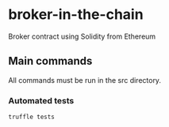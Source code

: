 # broker-in-the-chain
Broker contract using Solidity from Ethereum

## Main commands

All commands must be run in the src directory.

### Automated tests

```
truffle tests
```
